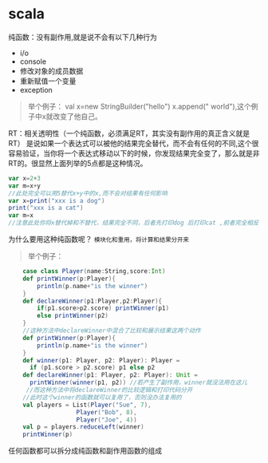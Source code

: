 # scala

纯函数：没有副作用,就是说不会有以下几种行为
* i/o
* console
* 修改对象的成员数据
* 重新赋值一个变量
* exception

> 举个例子：
> val x=new StringBuilder("hello")  x.append(" world"),这个例子中x就改变了他自己。

RT：相关透明性（一个纯函数，必须满足RT，其实没有副作用的真正含义就是RT）
是说如果一个表达式可以被他的结果完全替代，而不会有任何的不同,这个很容易验证，当你将一个表达式移动以下的时候，你发现结果完全变了，那么就是非RT的。很显然上面列举的5点都是这种情况。
```scala
var x=2+3
var m=x+y
//此处完全可以用5替代x+y中的x,而不会对结果有任何影响
var x=print("xxx is a dog")
print("xxx is a cat")
var m=x
//注意此处你将x替代掉和不替代，结果完全不同，后者先打印dog 后打印cat ,前者完全相反
```
  
为什么要用这种纯函数呢？
`模块化和重用，将计算和结果分开来`
> 举个例子：

```scala
    case class Player(name:String,score:Int)
    def printWinner(p:Player){
        println(p.name+"is the winner")
    }
    def declareWinner(p1:Player,p2:Player){
        if(p1.score>p2.score) printWinner(p1)
        else printWinner(p2)
    }
    //这种方法中declareWinner中混合了比较和展示结果这两个动作
    def printWinner(p:Player){
        println(p.name+"is the winner")
    }
    def winner(p1: Player, p2: Player): Player =
      if (p1.score > p2.score) p1 else p2
    def declareWinner(p1: Player, p2: Player): Unit =
      printWinner(winner(p1, p2)) //若产生了副作用，winner就没法用在这儿  
     //而这种方法中将declareWinner的比较逻辑和打印代码分开
    //此时这个winner的函数就可以复用了，否则没办法复用的
    val players = List(Player("Sue", 7),
                   Player("Bob", 8),
                   Player("Joe", 4))
    val p = players.reduceLeft(winner)
    printWinner(p)
```
任何函数都可以拆分成纯函数和副作用函数的组成
 